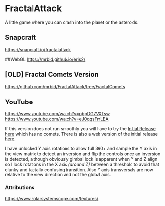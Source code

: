 # FractalAttack
A little game where you can crash into the planet or the asteroids.

## Snapcraft
https://snapcraft.io/fractalattack

##WebGL
https://mrbid.github.io/eris2/

## [OLD] Fractal Comets Version
https://github.com/mrbid/FractalAttack/tree/FractalComets

## YouTube
https://www.youtube.com/watch?v=pbpDG7VXTsw
https://www.youtube.com/watch?v=eJ0qqsFmLEA

If this version does not run smoothly you will have to try the [Initial Release here](https://github.com/mrbid/FractalAttack/tree/InitialRelease) which has no comets. There is also a web version of the initial release [here](https://mrbid.github.io/eris/).

I have unlocked Y axis rotations to allow full 360+ and sample the Y axis in the view matrix to detect an inversion and flip the controls once an inversion is detected, although obviously gimbal lock is apparent when Y and Z align so I lock rotations in the X axis *(around Z)* between a threshold to avoid that clunky and tactally confusing transition. Also Y axis transversals are now relative to the view direction and not the global axis.

### Attributions
https://www.solarsystemscope.com/textures/
